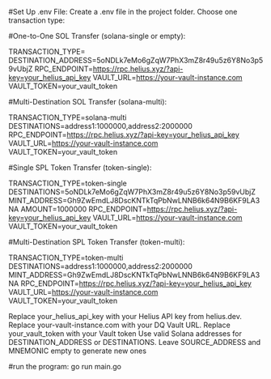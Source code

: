#Set Up .env File: Create a .env file in the project folder. Choose one transaction type:

#One-to-One SOL Transfer (solana-single or empty):

TRANSACTION_TYPE=
DESTINATION_ADDRESS=5oNDLk7eMo6gZqW7PhX3mZ8r49u5z6Y8No3p59vUbjZ
RPC_ENDPOINT=https://rpc.helius.xyz/?api-key=your_helius_api_key
VAULT_URL=https://your-vault-instance.com
VAULT_TOKEN=your_vault_token

#Multi-Destination SOL Transfer (solana-multi):

TRANSACTION_TYPE=solana-multi
DESTINATIONS=address1:1000000,address2:2000000
RPC_ENDPOINT=https://rpc.helius.xyz/?api-key=your_helius_api_key
VAULT_URL=https://your-vault-instance.com
VAULT_TOKEN=your_vault_token

#Single SPL Token Transfer (token-single):

TRANSACTION_TYPE=token-single
DESTINATIONS=5oNDLk7eMo6gZqW7PhX3mZ8r49u5z6Y8No3p59vUbjZ
MINT_ADDRESS=Gh9ZwEmdLJ8DscKNTkTqPbNwLNNB6k64N9B6KF9LA3NA
AMOUNT=1000000
RPC_ENDPOINT=https://rpc.helius.xyz/?api-key=your_helius_api_key
VAULT_URL=https://your-vault-instance.com
VAULT_TOKEN=your_vault_token

#Multi-Destination SPL Token Transfer (token-multi):

TRANSACTION_TYPE=token-multi
DESTINATIONS=address1:1000000,address2:2000000
MINT_ADDRESS=Gh9ZwEmdLJ8DscKNTkTqPbNwLNNB6k64N9B6KF9LA3NA
RPC_ENDPOINT=https://rpc.helius.xyz/?api-key=your_helius_api_key
VAULT_URL=https://your-vault-instance.com
VAULT_TOKEN=your_vault_token

Replace your_helius_api_key with your Helius API key from helius.dev.
Replace your-vault-instance.com with your DQ Vault URL.
Replace your_vault_token with your Vault token
Use valid Solana addresses for DESTINATION_ADDRESS or DESTINATIONS.
Leave SOURCE_ADDRESS and MNEMONIC empty to generate new ones

#run the program: go run main.go
